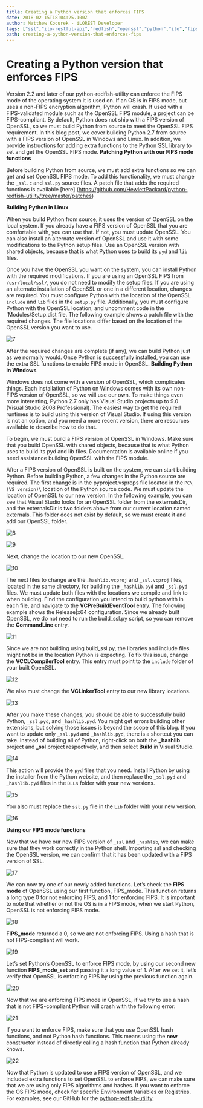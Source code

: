 ```yaml
---
title: Creating a Python version that enforces FIPS
date: 2018-02-15T18:04:25.100Z
author: Matthew Kocurek - iLOREST Developer 
tags: ["ssl","ilo-restful-api","redfish","openssl","python","ilo","fips",""]
path: creating-a-python-version-that-enforces-fips
---
```

# **Creating a Python version that enforces FIPS**


Version 2.2 and later of our python-redfish-utility can enforce the FIPS mode of the operating system it is used on. If an OS is in FIPS mode, but uses a non-FIPS encryption algorithm, Python will crash. If used with a FIPS-validated module such as the OpenSSL FIPS module, a project can be FIPS-compliant. By default, Python does not ship with a FIPS version of OpenSSL, so we must build Python from source to meet the OpenSSL FIPS requirement. In this blog post, we cover building Python 2.7 from source with a FIPS version of OpenSSL in Windows and Linux. In addition, we provide instructions for adding extra functions to the Python SSL library to set and get the OpenSSL FIPS mode.
 **Patching Python with our FIPS mode functions**

Before building Python from source, we must add extra functions so we can get and set OpenSSL FIPS mode. To add this functionality, we must change the `_ssl.c` and `ssl.py` source files. A patch file that adds the required functions is available [here] (https://github.com/HewlettPackard/python-redfish-utility/tree/master/patches)

 **Building Python in Linux**

When you build Python from source, it uses the version of OpenSSL on the local system. If you already have a FIPS version of OpenSSL that you are comfortable with, you can use that. If not, you must update OpenSSL. You can also install an alternate version of OpenSSL and use it with some modifications to the Python setup files. Use an OpenSSL version with shared objects, because that is what Python uses to build its `pyd` and 
`lib` files.

Once you have the OpenSSL you want on the system, you can install Python with the required modifications. If you are using an OpenSSL FIPS from `/usr/local/ssl/`, you do not need to modify the setup files. If you are using an alternate installation of OpenSSL or one in a different location, changes are required. You must configure Python with the location of the OpenSSL `include` and `lib` files in the `setup.py` file. Additionally, you must configure Python with the OpenSSL location, and uncomment code in the `Modules/Setup.dist file. The following example shows a patch file with the required changes. The file locations differ based on the location of the OpenSSL version you want to use.



![7](https://hpe-developer-portal.s3.amazonaws.com/uploads/media/2018/2/7-1518719833337.png)

After the required changes are complete (if any), we can build Python just as we normally would. Once Python is successfully installed, you can use the extra SSL functions to enable FIPS mode in OpenSSL. **Building Python in Windows**

Windows does not come with a version of OpenSSL, which complicates things. Each installation of Python on Windows comes with its own non-FIPS version of OpenSSL, so we will use our own. To make things even more interesting, Python 2.7 only has Visual Studio projects up to 9.0 (Visual Studio 2008 Professional). The easiest way to get the required runtimes is to build using this version of Visual Studio. If using this version is not an option, and you need a more recent version, there are resources available to describe how to do that.

To begin, we must build a FIPS version of OpenSSL in Windows. Make sure that you build OpenSSL with shared objects, because that is what Python uses to build its pyd and lib files. Documentation is available online if you need assistance building OpenSSL with the FIPS module.

After a FIPS version of OpenSSL is built on the system, we can start building Python. Before building Python, a few changes in the Python source are required. The first change is in the pyproject.vsprops file located in the `PC\(VS version)\` location of the Python source code. We must update the location of OpenSSL to our new version. In the following example, you can see that Visual Studio looks for an OpenSSL folder from the externalsDir, and the externalsDir is two folders above from our current location named externals. This folder does not exist by default, so we must create it and add our OpenSSL folder.


![8](https://hpe-developer-portal.s3.amazonaws.com/uploads/media/2018/2/8-1518719845111.png)



![9](https://hpe-developer-portal.s3.amazonaws.com/uploads/media/2018/2/9-1518719854112.png)

Next, change the location to our new OpenSSL.

![10](https://hpe-developer-portal.s3.amazonaws.com/uploads/media/2018/2/10-1518719873936.png)

The next files to change are the _`hashlib.vcproj` and `_ssl.vcproj` files, located in the same directory, for building the `_hashlib.pyd` and `_ssl.pyd` files. We must update both files with the locations we compile and link to when building. Find the configuration you intend to build python with in each file, and navigate to the **VCPreBuildEventTool** entry. The following example shows the Release|x64 configuration. Since we already built OpenSSL, we do not need to run the build_ssl.py script, so you can remove the **CommandLine** entry.

![11](https://hpe-developer-portal.s3.amazonaws.com/uploads/media/2018/2/11-1518719882829.png)

Since we are not building using build_ssl.py, the libraries and include files might not be in the location Python is expecting. To fix this issue, change the **VCCLCompilerTool** entry. This entry must point to the `include` folder of your built OpenSSL.

![12](https://hpe-developer-portal.s3.amazonaws.com/uploads/media/2018/2/12-1518719933237.png)

We also must change the **VCLinkerTool** entry to our new library locations.

![13](https://hpe-developer-portal.s3.amazonaws.com/uploads/media/2018/2/13-1518720063593.png)

After you make these changes, you should be able to successfully build Python, `_ssl.pyd`, and `_hashlib.pyd`. You might get errors building other extensions, but solving those issues is beyond the scope of this blog. If you want to update only `_ssl.pyd` and `_hashlib.pyd`, there is a shortcut you can take. Instead of building all of Python, right-click on both the **_hashlib** project and **_ssl** project respectively, and then select **Build** in Visual Studio.

![14](https://hpe-developer-portal.s3.amazonaws.com/uploads/media/2018/2/14-1518720073858.png)

This action will provide the `pyd` files that you need. Install Python by using the installer from the Python website, and then replace the `_ssl.pyd` and `_hashlib.pyd` files in the `DLLs` folder with your new versions.

![15](https://hpe-developer-portal.s3.amazonaws.com/uploads/media/2018/2/15-1518720081531.png)

You also must replace the `ssl.py` file in the `Lib` folder with your new version.

![16](https://hpe-developer-portal.s3.amazonaws.com/uploads/media/2018/2/16-1518720090640.png)

**Using our FIPS mode functions**

Now that we have our new FIPS version of `_ssl` and `_hashlib`, we can make sure that they work correctly in the Python shell. 
Importing ssl and checking the OpenSSL version, we can confirm that it has been updated with a FIPS version of SSL.


![17](https://hpe-developer-portal.s3.amazonaws.com/uploads/media/2018/2/17-1518720097685.png)

We can now try one of our newly added functions. Let’s check the **FIPS mode** of OpenSSL using our first function, FIPS_mode. This function returns a long type 0 for not enforcing FIPS, and 1 for enforcing FIPS. It is important to note that whether or not the OS is in a FIPS mode, when we start Python, OpenSSL is not enforcing FIPS mode.

![18](https://hpe-developer-portal.s3.amazonaws.com/uploads/media/2018/2/18-1518720288533.png)

**FIPS_mode** returned a 0, so we are not enforcing FIPS. Using a hash that is not FIPS-compliant will work.

![19](https://hpe-developer-portal.s3.amazonaws.com/uploads/media/2018/2/19-1518720279167.png)

Let’s set Python’s OpenSSL to enforce FIPS mode, by using our second new function **FIPS_mode_set** and passing it a long value of 1. After we set it, let’s verify that OpenSSL is enforcing FIPS by using the previous function again.

![20](https://hpe-developer-portal.s3.amazonaws.com/uploads/media/2018/2/20-1518720318403.png)

Now that we are enforcing FIPS mode in OpenSSL, if we try to use a hash that is not FIPS-compliant Python will crash with the following error:

![21](https://hpe-developer-portal.s3.amazonaws.com/uploads/media/2018/2/21-1518720331286.png)

If you want to enforce FIPS, make sure that you use OpenSSL hash functions, and not Python hash functions. This means using the **new** constructor instead of directly calling a hash function that Python already knows. 

![22](https://hpe-developer-portal.s3.amazonaws.com/uploads/media/2018/2/22-1518720342935.png)

Now that Python is updated to use a FIPS version of OpenSSL, and we included extra functions to set OpenSSL to enforce FIPS, we can make sure that we are using only FIPS algorithms and hashes. If you want to enforce the OS FIPS mode, check for specific Environment Variables or Registries. For examples, see our GitHub for the [python-redfish-utility](https://github.com/HewlettPackard/python-redfish-utility).